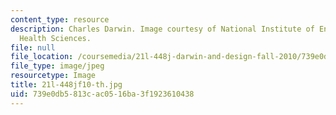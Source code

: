 ```yaml
---
content_type: resource
description: Charles Darwin. Image courtesy of National Institute of Environmental
  Health Sciences.
file: null
file_location: /coursemedia/21l-448j-darwin-and-design-fall-2010/739e0db5813cac0516ba3f1923610438_21l-448jf10-th.jpg
file_type: image/jpeg
resourcetype: Image
title: 21l-448jf10-th.jpg
uid: 739e0db5-813c-ac05-16ba-3f1923610438
---
```

